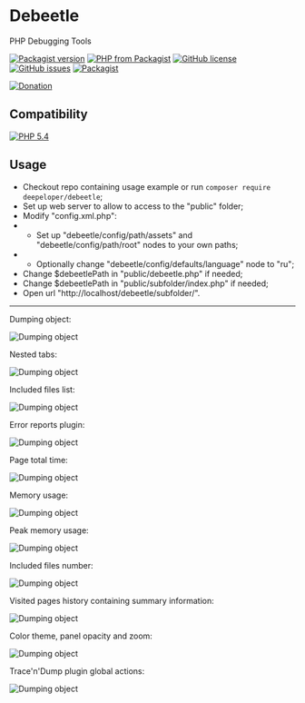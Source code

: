 # Debeetle
PHP Debugging Tools

[![Packagist version](https://img.shields.io/packagist/v/deepeloper/debeetle)](https://packagist.org/packages/deepeloper/debeetle)
[![PHP from Packagist](https://img.shields.io/packagist/php-v/deepeloper/debeetle.svg)](http://php.net/)
[![GitHub license](https://img.shields.io/github/license/deepeloper/debeetle.svg)](https://github.com/deepeloper/debeetle/blob/main/LICENSE)
[![GitHub issues](https://img.shields.io/github/issues-raw/deepeloper/debeetle.svg)](https://github.com/deepeloper/debeetle/issues)
[![Packagist](https://img.shields.io/packagist/dt/deepeloper/debeetle.svg)](https://packagist.org/packages/deepeloper/debeetle)

[![Donation](https://img.shields.io/badge/Donation-Visa,%20MasterCard,%20Maestro,%20UnionPay,%20YooMoney,%20МИР-red)](https://yoomoney.ru/to/41001351141494)

## Compatibility
[![PHP 5.4](https://img.shields.io/badge/PHP->=5.4-%237A86B8)]()

## Usage
* Checkout repo containing usage example or run `composer require deepeloper/debeetle`;
* Set up web server to allow to access to the "public" folder; 
* Modify "config.xml.php":
* * Set up "debeetle/config/path/assets" and "debeetle/config/path/root" nodes to your own paths;
* * Optionally change "debeetle/config/defaults/language" node to "ru";
* Change $debeetlePath in "public/debeetle.php" if needed;
* Change $debeetlePath in "public/subfolder/index.php" if needed;
* Open url "http://localhost/debeetle/subfolder/".

---
Dumping object:

![Dumping object](https://deepeloper.github.io/debeetle-media/images/01.png)

Nested tabs:

![Dumping object](https://deepeloper.github.io/debeetle-media/images/02.png)

Included files list:

![Dumping object](https://deepeloper.github.io/debeetle-media/images/03.png)

Error reports plugin:

![Dumping object](https://deepeloper.github.io/debeetle-media/images/04.png)

Page total time:

![Dumping object](https://deepeloper.github.io/debeetle-media/images/05.png)

Memory usage:

![Dumping object](https://deepeloper.github.io/debeetle-media/images/06.png)

Peak memory usage:

![Dumping object](https://deepeloper.github.io/debeetle-media/images/07.png)

Included files number:

![Dumping object](https://deepeloper.github.io/debeetle-media/images/08.png)

Visited pages history containing summary information:

![Dumping object](https://deepeloper.github.io/debeetle-media/images/09.png)

Color theme, panel opacity and zoom:

![Dumping object](https://deepeloper.github.io/debeetle-media/images/10.png)

Trace&apos;n&apos;Dump plugin global actions:

![Dumping object](https://deepeloper.github.io/debeetle-media/images/11.png)
